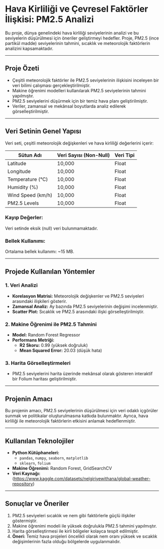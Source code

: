 # **Hava Kirliliği ve Çevresel Faktörler İlişkisi: PM2.5 Analizi**

Bu proje, dünya genelindeki hava kirliliği seviyelerinin analizi ve bu seviyelerin düşürülmesi için öneriler geliştirmeyi hedefler.
Proje, PM2.5 (ince partikül madde) seviyelerinin tahmini, sıcaklık ve meteorolojik faktörlerin analizini kapsamaktadır.

---

## **Proje Özeti**

- Çeşitli meteorolojik faktörler ile PM2.5 seviyelerinin ilişkisini inceleyen bir veri bilimi çalışması gerçekleştirilmiştir.
- Makine öğrenimi modelleri kullanılarak PM2.5 seviyelerinin tahmini yapılmıştır.
- PM2.5 seviyelerini düşürmek için bir temiz hava planı geliştirilmiştir.
- Veriler, zamansal ve mekânsal boyutlarda analiz edilerek görselleştirilmiştir.

---

## **Veri Setinin Genel Yapısı**

Veri seti, çeşitli meteorolojik değişkenleri ve hava kirliliği değerlerini içerir:

| **Sütun Adı**     | **Veri Sayısı (Non-Null)** | **Veri Tipi** |
| ----------------- | -------------------------- | ------------- |
| Latitude          | 10,000                     | Float         |
| Longitude         | 10,000                     | Float         |
| Temperature (°C)  | 10,000                     | Float         |
| Humidity (%)      | 10,000                     | Float         |
| Wind Speed (km/h) | 10,000                     | Float         |
| PM2.5 Levels      | 10,000                     | Float         |

### **Kayıp Değerler:**

Veri setinde eksik (null) veri bulunmamaktadır.

### **Bellek Kullanımı:**

Ortalama bellek kullanımı: ~15 MB.

---

## **Projede Kullanılan Yöntemler**

### **1. Veri Analizi**

- **Korelasyon Matrisi:** Meteorolojik değişkenler ve PM2.5 seviyeleri arasındaki ilişkileri gösterir.
- **Zamansal Analiz:** Ay bazında PM2.5 seviyelerinin değişimi incelenmiştir.
- **Scatter Plot:** Sıcaklık ve PM2.5 arasındaki ilişki görselleştirilmiştir.

### **2. Makine Öğrenimi ile PM2.5 Tahmini**

- **Model:** Random Forest Regressor
- **Performans Metriği:**
  - **R2 Skoru:** 0.99 (yüksek doğruluk)
  - **Mean Squared Error:** 20.03 (düşük hata)

### **3. Harita Görselleştirmeleri**

- PM2.5 seviyelerini harita üzerinde mekânsal olarak gösteren interaktif bir Folium haritası geliştirilmiştir.

---

## **Projenin Amacı**

Bu projenin amacı, PM2.5 seviyelerinin düşürülmesi için veri odaklı içgörüler sunmak ve politikalar oluşturulmasına katkıda bulunmaktır.
Ayrıca, hava kirliliği ile meteorolojik faktörlerin etkisini anlamak hedeflenmiştir.

---

## **Kullanılan Teknolojiler**

- **Python Kütüphaneleri:**
  - `pandas`, `numpy`, `seaborn`, `matplotlib`
  - `sklearn`, `folium`
- **Makine Öğrenimi:** Random Forest, GridSearchCV
- **Veri Kaynağı:** (https://www.kaggle.com/datasets/nelgiriyewithana/global-weather-repository)

---

## **Sonuçlar ve Öneriler**

1. PM2.5 seviyeleri sıcaklık ve nem gibi faktörlerle güçlü ilişkiler göstermiştir.
2. Makine öğrenimi modeli ile yüksek doğrulukla PM2.5 tahmini yapılmıştır.
3. Harita görselleştirmesi ile kirli bölgeler kolayca tespit edilmiştir.
4. **Öneri:** Temiz hava projeleri öncelikli olarak nem oranı yüksek ve sıcaklık değişimlerinin fazla olduğu
   bölgelerde uygulanmalıdır.
